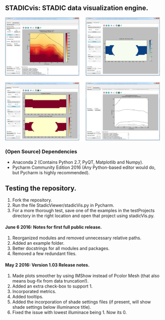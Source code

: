 ## STADICvis: STADIC data visualization engine.

![GitHub Logo](/StadicViewer/gui/__dump/titleImage.png)




### (Open Source) Dependencies
* Anaconda 2 (Contains Python 2.7, PyQT, Matplotlib and Numpy).
* Pycharm Community Edition 2016 (Any Python-based editor would do, but Pycharm is highly recommended).


## Testing the repository.
1. Fork the repository.
2. Run the file StadicViewer/stadicVis.py in Pycharm.
3. For a more thorough test, save one of the examples in the testProjects
directory in the right location and open that project using stadicVis.py.



#### June 6 2016: Notes for first full public release.
1. Reorganized modules and removed unnecessary relative paths.
2. Added an example folder.
3. Better docstrings for all modules and packages.
4. Removed a few redundant files.

#### May 2 2016: Version 1.03 Release notes.
1. Made plots smoother by using IMShow instead of Pcolor Mesh (that also means bug-fix from data truncation!).
2. Added an extra check-box to support 1.
3. Incorporated metrics.
4. Added tooltips.
5. Added the incorporation of shade settings files (if present, will show shade settings below illuminance title).
6. Fixed the issue with lowest illuminace being 1. Now its 0. 
